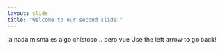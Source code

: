 ```yaml
---
layout: slide
title: "Welcome to our second slide!"
---
```

la nada misma es algo chistoso... pero vue
Use the left arrow to go back!
